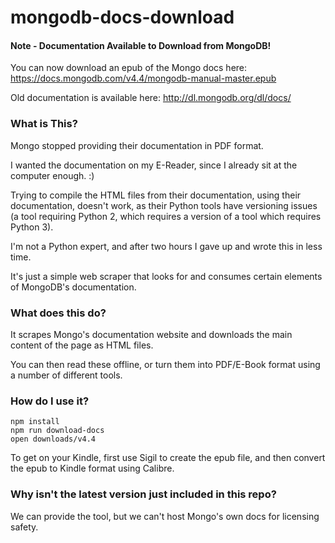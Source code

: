 # mongodb-docs-download

#### Note - Documentation Available to Download from MongoDB!

You can now download an epub of the Mongo docs here: https://docs.mongodb.com/v4.4/mongodb-manual-master.epub

Old documentation is available here: http://dl.mongodb.org/dl/docs/

### What is This?
Mongo stopped providing their documentation in PDF format.

I wanted the documentation on my E-Reader, since I already sit at the computer enough. :)

Trying to compile the HTML files from their documentation, using their documentation, doesn't work, as their Python tools
have versioning issues (a tool requiring Python 2, which requires a version of a tool which requires Python 3).

I'm not a Python expert, and after two hours I gave up and wrote this in less time.

It's just a simple web scraper that looks for and consumes certain elements of MongoDB's documentation.

### What does this do?

It scrapes Mongo's documentation website and downloads the main content of the page as HTML files.

You can then read these offline, or turn them into PDF/E-Book format using a number of different tools.

### How do I use it?

    npm install
    npm run download-docs
    open downloads/v4.4

To get on your Kindle, first use Sigil to create the epub file, and then convert the epub to Kindle format using Calibre.

### Why isn't the latest version just included in this repo?

We can provide the tool, but we can't host Mongo's own docs for licensing safety.
